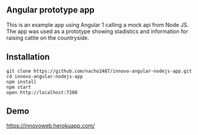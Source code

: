## Angular prototype app

This is an example app using Angular 1 calling a mock api from Node JS. The app was used as a prototype showing stadistics and information for raising cattle on the countryside.

## Installation

```
git clone https://github.com/nacho2487/innovo-angular-nodejs-app.git
cd innovo-angular-nodejs-app
npm install
npm start
open http://localhost:7200
```

## Demo

https://innovoweb.herokuapp.com/




